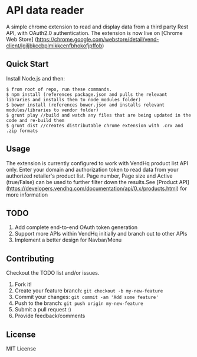 # API data reader

A simple chrome extension to read and display data from a third party Rest API, with OAuth2.0 authentication.
The extension is now live on [Chrome Web Store] (https://chrome.google.com/webstore/detail/vend-client/lgiljbkccbplmikkcenfbhokofjpffob)

## Quick Start

Install Node.js and then:

```
$ from root of repo, run these commands.
$ npm install (references package.json and pulls the relevant libraries and installs them to node_modules folder)
$ bower install (references bower.json and installs relevant modules/libraries to vendor folder)
$ grunt play //build and watch any files that are being updated in the code and re-build them
$ grunt dist //creates distributable chrome extension with .crx and .zip formats
```

## Usage

The extension is currently configured to work with VendHq product list API only. Enter your domain and authorization token
 to read data from your authorized retailer's product list. Page number, Page size and Active (true/False)
 can be used to further filter down the results.See [Product API] (https://developers.vendhq.com/documentation/api/0.x/products.html)
  for more information

## TODO

1. Add complete end-to-end OAuth token generation
2. Support more APIs within VendHq initially and branch out to other APIs
3. Implement a better design for Navbar/Menu

## Contributing

Checkout the TODO list and/or issues.

1. Fork it!
2. Create your feature branch: `git checkout -b my-new-feature`
3. Commit your changes: `git commit -am 'Add some feature'`
4. Push to the branch: `git push origin my-new-feature`
5. Submit a pull request :)
6. Provide feedback/comments


## License

MIT License